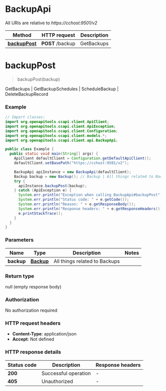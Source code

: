 # BackupApi

All URIs are relative to *https://cchost:9501/v2*

| Method | HTTP request | Description |
|------------- | ------------- | -------------|
| [**backupPost**](BackupApi.md#backupPost) | **POST** /backup | GetBackups | GetBackupSchedules | ScheduleBackup | DeleteBackupRecord |


<a name="backupPost"></a>
# **backupPost**
> backupPost(backup)

GetBackups | GetBackupSchedules | ScheduleBackup | DeleteBackupRecord

### Example
```java
// Import classes:
import org.openapitools.ccapi.client.ApiClient;
import org.openapitools.ccapi.client.ApiException;
import org.openapitools.ccapi.client.Configuration;
import org.openapitools.ccapi.client.models.*;
import org.openapitools.ccapi.client.api.BackupApi;

public class Example {
  public static void main(String[] args) {
    ApiClient defaultClient = Configuration.getDefaultApiClient();
    defaultClient.setBasePath("https://cchost:9501/v2");

    BackupApi apiInstance = new BackupApi(defaultClient);
    Backup backup = new Backup(); // Backup | All things related to Backups
    try {
      apiInstance.backupPost(backup);
    } catch (ApiException e) {
      System.err.println("Exception when calling BackupApi#backupPost");
      System.err.println("Status code: " + e.getCode());
      System.err.println("Reason: " + e.getResponseBody());
      System.err.println("Response headers: " + e.getResponseHeaders());
      e.printStackTrace();
    }
  }
}
```

### Parameters

| Name | Type | Description  | Notes |
|------------- | ------------- | ------------- | -------------|
| **backup** | [**Backup**](Backup.md)| All things related to Backups | |

### Return type

null (empty response body)

### Authorization

No authorization required

### HTTP request headers

 - **Content-Type**: application/json
 - **Accept**: Not defined

### HTTP response details
| Status code | Description | Response headers |
|-------------|-------------|------------------|
| **200** | Successful operation |  -  |
| **405** | Unauthorized |  -  |

